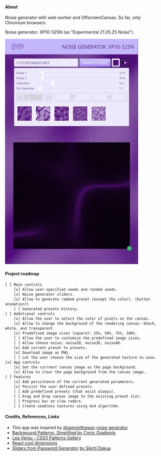 #### About

Noise generator with web worker and OffscreenCanvas. So far, only Chromium browsers.

Noise generator: XP10-525N (as "Experimental 21.05.25 Noise").

<!-- ![](src/assets/previews/2021-06-14_16-56-56.png) -->

<img src="src/assets/previews/2021-06-14_17-38-45.png" width="440px" />

#### Project roadmap

    [ ] Main controls
        [x] Allow user-specified seeds and random seeds.
        [x] Noise generator sliders.
        [x] Allow to generate ramdom preset (except the color). (button animation?)
        [ ] Generated presets history.
    [ ] Additional controls
        [x] Allow the user to select the color of pixels on the canvas.
        [x] Allow to change the background of the rendering canvas: bkack, white, and transparent.
        [x] Predefined image sizes (squere): 25%, 50%, 75%, 100%.
        [ ] Allow the user to customize the predefined image sizes.
        [ ] Allow choose noise: noise2D, noise3D, noise4D.
        [x] Add current preset to presets.
        [x] Download image as PNG.
        [ ] Let the user choose the size of the generated texture to save.
    [x] App controls
        [x] Set the currnent canvas image as the page background.
        [x] Allow to clear the page background from the canvas image.
    [ ] Features
        [x] Add persistance of the current generated parameters.
        [x] Persist the user defined presets.
        [ ] Add predefined presets (that exist always).
        [ ] Drag and Drop canvas image to the existing preset slot.
        [ ] Progress bar on slow reders.
        [ ] Create seamless textures using 4x4 algorithm.

#### Credits, References, Links

* This app was inspired by [@iamnottheway](https://twitter.com/iamnottheway) [noise generator](https://noiseisnice.com)
* [Background Patterns, Simplified by Conic Gradients](https://css-tricks.com/background-patterns-simplified-by-conic-gradients/)
* [Lea Verou - CSS3 Patterns Gallery](https://projects.verou.me/css3patterns/)
* [React cool dimensions](https://react-cool-dimensions.netlify.app/)
* [Sliders from Password Generator](codepen.io/maxzz/pen/LYZJmbb) [by Sikriti Dakua](https://codepen.io/dev_loop/pen/vYYxvbz)
